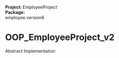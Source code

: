 <b>Project: </b> EmployeeProject <br />
<b>Package: <br />
</b> employee.version6 <br />
# OOP_EmployeeProject_v2
Abstract Implementation

